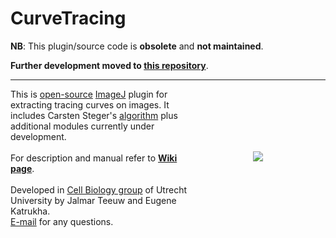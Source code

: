 CurveTracing
========

**NB**: This plugin/source code is **obsolete** and **not maintained**. 


**Further development moved to <a href="https://github.com/ekatrukha/CurveTrace">this repository</a>**.

----------------------

<img src="http://katpyxa.info/software/Curve_Tracing/CurveTracing_logox.png" align="right" style="padding:100px"/> This is <a href="http://www.gnu.org/licenses/gpl.html">open-source</a> <a href='http://rsbweb.nih.gov/ij/'>ImageJ</a> plugin for extracting tracing curves on images. It includes Carsten Steger's <a href="http://www.sciencedirect.com/science/article/pii/S107731421200118X">algorithm</a> plus additional modules currently under development.
<br />
<br />
For description and manual refer to <a href="https://github.com/jalmar/CurveTracing/wiki"><strong>Wiki page</strong></a>.
<br />
<br />
Developed in <a href='http://cellbiology.science.uu.nl/'>Cell Biology group</a> of Utrecht University by Jalmar Teeuw and Eugene Katrukha.  
<a href="mailto:katpyxa@gmail.com">E-mail</a> for any questions.
